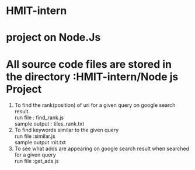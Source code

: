 # HMIT-intern
# project on Node.Js
# All source code files are stored in the directory :HMIT-intern/Node js Project

<ol>
  <li>To find the rank(position) of uri for a given query on google search result.</li>
  run file      : find_rank.js<br/>
  sample output : tiles_rank.txt <br/>
  <li>To find keywords similar to the given query</li>
  run file      :similar.js<br/>
  sample output :nit.txt<br/>

 <li>To see what adds are appearing on google search result when searched for a given query</li>
  run file  :get_ads.js<br/>
</ol>
  
  
